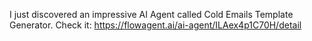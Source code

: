 I just discovered an impressive AI Agent called Cold Emails Template Generator. Check it: https://flowagent.ai/ai-agent/ILAex4p1C70H/detail
